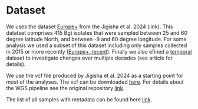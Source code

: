 # Dataset
We uses the dataset <ins>Europe+</ins> from the Jigisha et al. 2024 (link). This datatset comprises 415 Bgt isolates that were sampled between 25 and 60 degree latitude North, and between -9 and 60 degree longitude.
For some analysis we used a subset of this dataset including only samples collected in 2015 or more recently (<ins>Europe+_recent</ins>). Finally we also efined a <ins>temporal</ins> dataset to investigate changes over multiple decades (see article for details). 

We use the vcf file produced by Jigisha et al. 2024 as a starting point for most of the analyses. The vcf can be downloaded [here](https://doi.org/10.5281/zenodo.13903934). For details about the WGS pipeline see the original repository [link](https://github.com/fmenardo/Bgt_popgen_Europe_2024/blob/Bgt_ms/WGS_pipeline/WGS_pipeline.md).

The list of all samples with metadata can be found here [link](Supplementary_Data_S1.csv).
